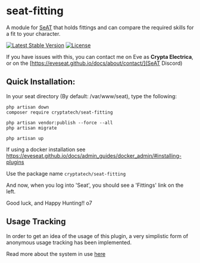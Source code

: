 # seat-fitting
A module for [SeAT](https://github.com/eveseat/seat) that holds fittings and can compare the required skills for a fit to your character.

[![Latest Stable Version](https://img.shields.io/packagist/v/denngarr/seat-fitting.svg?style=flat-square)]()
[![License](https://img.shields.io/badge/license-GPLv2-blue.svg?style=flat-square)](https://raw.githubusercontent.com/dysath/seat-srp/master/LICENSE)

If you have issues with this, you can contact me on Eve as **Crypta Electrica**, or on the [https://eveseat.github.io/docs/about/contact/](SeAT Discord)

## Quick Installation:

In your seat directory (By default:  /var/www/seat), type the following:

```
php artisan down
composer require cryptatech/seat-fitting

php artisan vendor:publish --force --all
php artisan migrate

php artisan up
```

If  using a docker installation see https://eveseat.github.io/docs/admin_guides/docker_admin/#installing-plugins

Use the package name `cryptatech/seat-fitting`

And now, when you log into 'Seat', you should see a 'Fittings' link on the left.

Good luck, and Happy Hunting!!  o7

## Usage Tracking

In order to get an idea of the usage of this plugin, a very simplistic form of anonymous usage tracking has been implemented.

Read more about the system in use [here](https://github.com/Crypta-Eve/snoopy)


